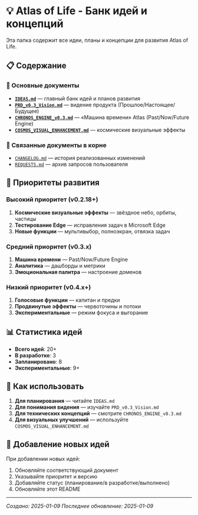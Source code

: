 # 💡 Atlas of Life - Банк идей и концепций

Эта папка содержит все идеи, планы и концепции для развития Atlas of Life.

## 📋 Содержание

### 🎯 Основные документы
- **[`IDEAS.md`](./IDEAS.md)** — главный банк идей и планов развития
- **[`PRD_v0.3_Vision.md`](./PRD_v0.3_Vision.md)** — видение продукта (Прошлое/Настоящее/Будущее)
- **[`CHRONOS_ENGINE_v0.3.md`](./CHRONOS_ENGINE_v0.3.md)** — «Машина времени» Atlas (Past/Now/Future Engine)
- **[`COSMOS_VISUAL_ENHANCEMENT.md`](./COSMOS_VISUAL_ENHANCEMENT.md)** — космические визуальные эффекты

### 🔗 Связанные документы в корне
- [`CHANGELOG.md`](../CHANGELOG.md) — история реализованных изменений
- [`REQUESTS.md`](../REQUESTS.md) — архив запросов пользователя

## 🚀 Приоритеты развития

### Высокий приоритет (v0.2.18+)
1. **Космические визуальные эффекты** — звёздное небо, орбиты, частицы
2. **Тестирование Edge** — исправления задач в Microsoft Edge
3. **Новые функции** — мультивыбор, полноэкран, отвязка задач

### Средний приоритет (v0.3.x)
1. **Машина времени** — Past/Now/Future Engine
2. **Аналитика** — дашборды и метрики
3. **Эмоциональная палитра** — настроение доменов

### Низкий приоритет (v0.4.x+)
1. **Голосовые функции** — капитан и предки
2. **Продвинутые эффекты** — червоточины и потоки
3. **Экспериментальные** — режим фокуса и выгорание

## 📊 Статистика идей

- **Всего идей**: 20+
- **В разработке**: 3
- **Запланировано**: 8
- **Экспериментальные**: 9+

## 🔄 Как использовать

1. **Для планирования** — читайте `IDEAS.md`
2. **Для понимания видения** — изучайте `PRD_v0.3_Vision.md`
3. **Для технических концепций** — смотрите `CHRONOS_ENGINE_v0.3.md`
4. **Для визуальных улучшений** — используйте `COSMOS_VISUAL_ENHANCEMENT.md`

## 💭 Добавление новых идей

При добавлении новых идей:
1. Обновляйте соответствующий документ
2. Указывайте приоритет и версию
3. Добавляйте статус (планирование/в разработке/выполнено)
4. Обновляйте этот README

---

*Создано: 2025-01-09*
*Последнее обновление: 2025-01-09*
